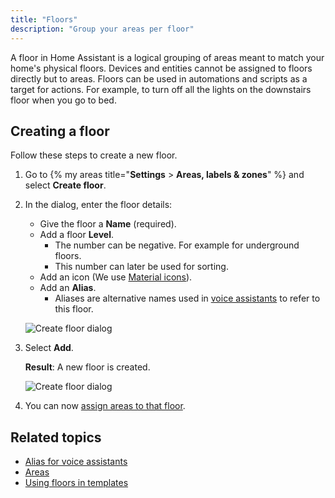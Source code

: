 ```yaml
---
title: "Floors"
description: "Group your areas per floor"
---
```


A floor in Home Assistant is a logical grouping of areas meant to match your home's physical floors. Devices and entities
cannot be assigned to floors directly but to areas. Floors can be used in automations and scripts as a target for actions. For example, to turn off all the lights on the downstairs floor when you go to bed.

## Creating a floor

Follow these steps to create a new floor.

1. Go to {% my areas title="**Settings** > **Areas, labels & zones**" %} and select **Create floor**.
2. In the dialog, enter the floor details:
   - Give the floor a **Name** (required).
   - Add a floor **Level**.
     - The number can be negative. For example for underground floors.
     - This number can later be used for sorting.
   - Add an icon (We use [Material icons](https://pictogrammers.com/library/mdi/)).
   - Add an **Alias**.
     - Aliases are alternative names used in [voice assistants](/voice_control/aliases/) to refer to this floor.

    ![Create floor dialog](/images/organizing/create_floor_01.png)
3. Select **Add**.

   **Result**: A new floor is created.

    ![Create floor dialog](/images/organizing/create_floor_02.png)
4. You can now [assign areas to that floor](/docs/organizing/areas/#assigning-areas-to-floors-and-add-labels).

## Related topics

- [Alias for voice assistants](/voice_control/aliases/)
- [Areas](/docs/organizing/areas/)
- [Using floors in templates](/docs/configuration/templating/#floors)
